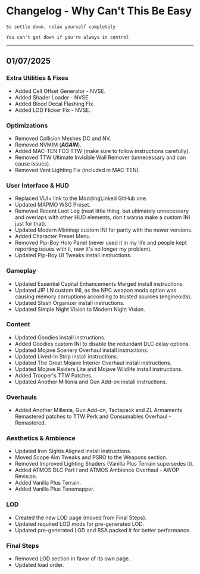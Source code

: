 # Changelog - Why Can't This Be Easy

`So settle down, relax yourself completely`

`You can't get down if you're always in control`

---

## 01/07/2025

### Extra Utilities & Fixes
- Added Cell Offset Generator - NVSE.
- Added Shader Loader - NVSE.
- Added Blood Decal Flashing Fix.
- Added LOD Flicker Fix - NVSE.

### Optimizations
- Removed Collision Meshes DC and NV.
- Removed NVMIM (***AGAIN***).
- Added MAC-TEN FO3 TTW (make sure to follow instructions carefully).
- Removed TTW Ultimate Invisible Wall Remover (unnecessary and can cause issues).
- Removed Vent Lighting Fix (included in MAC-TEN).

### User Interface & HUD
- Replaced VUI+ link to the ModdingLinked GitHub one.
- Updated MAPMO WSG Preset.
- Removed Recent Loot Log (neat little thing, but ultimately unnecessary and overlaps with other HUD elements, don't wanna make a custom INI just for that).
- Updated Modern Minimap custom INI for parity with the newer versions.
- Added Character Preset Menu.
- Removed Pip-Boy Holo Panel (never used it in my life and people kept reporting issues with it, now it's no longer my problem).
- Updated Pip-Boy UI Tweaks install instructions.

### Gameplay
- Updated Essential Capital Enhancements Merged install instructions.
- Updated JIP LN custom INI, as the NPC weapon mods option was causing memory corruptions according to trusted sources (engineoids).
- Updated Stash Organizer install instructions.
- Updated Simple Night Vision to Modern Night Vision.

### Content
- Updated Goodies install instructions.
- Added Goodies custom INI to disable the redundant DLC delay options.
- Updated Mojave Scenery Overhaul install instructions.
- Updated Lived-In Strip install instructions.
- Updated The Great Mojave Interior Overhaul install instructions.
- Updated Mojave Raiders Lite and Mojave Wildlife install instructions.
- Added Trooper's TTW Patches.
- Updated Another Millenia and Gun Add-on install instructions.

### Overhauls
- Added Another Millenia, Gun Add-on, Tactapack and ZL Armaments Remastered patches to TTW Perk and Consumables Overhaul - Remastered.

### Aesthetics & Ambience
- Updated Iron Sights Aligned install instructions.
- Moved Scope Aim Tweaks and PSRO to the Weapons section.
- Removed Improved Lighting Shaders (Vanilla Plus Terrain supersedes it).
- Added ATMOS DLC Part I and ATMOS Ambience Overhaul - AWOP Revision.
- Added Vanilla Plus Terrain.
- Added Vanilla Plus Tonemapper.

### LOD
- Created the new LOD page (moved from Final Steps).
- Updated required LOD mods for pre-generated LOD.
- Updated pre-generated LOD and BSA packed it for better performance.

### Final Steps
- Removed LOD section in favor of its own page.
- Updated load order.
